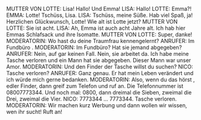 MUTTER VON LOTTE:
Lisa! Hallo! Und Emma!
LISA:
Hallo!
LOTTE:
Emma?!
EMMA:
Lotte! Tschüss, Lisa.
LISA:
Tschüss, meine Süße. Hab viel Spaß, ja! Herzlichen Glückwunsch, Lotte! Wie alt ist Lotte jetzt?
MUTTER VON LOTTE:
Sie ist acht.
LISA:
Ah, Emma ist auch acht Jahre alt. Ich hab hier Emmas Schlafsack und ihre Isomatte.
MUTTER VON LOTTE:
Super, danke!
MODERATORIN:
Wo hast du deine Traumfrau kennengelernt?
ANRUFER:
Im Fundbüro .
MODERATORIN:
Im Fundbüro? Hat sie jemand abgegeben?
ANRUFER:
Nein, auf gar keinen Fall. Nein, sie arbeitet da. Ich habe meine Tasche verloren und ein Mann hat sie abgegeben. Dieser Mann war unser Amor.
MODERATORIN:
Und den Finder der Tasche willst du suchen?
NICO:
Tasche verloren?
ANRUFER:
Ganz genau. Er hat mein Leben verändert und ich würde mich gerne bedanken.
MODERATORIN:
Also, wenn du das hörst , edler Finder, dann greif zum Telefon und ruf an. Die Telefonnummer ist 08007773344. Und noch mal: 0800, dann dreimal die Sieben, zweimal die Drei, zweimal die Vier.
NICO:
7773344 … 7773344. Tasche verloren.
MODERATORIN:
Wir machen kurz Werbung und dann wollen wir wissen, wen ihr sucht! Ruft an!
